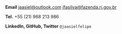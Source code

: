 **Email**
jaasiel@outlook.com
jfasilva@fazenda.rj.gov.br

**Tel.**
+55 (21) 968 213 986

**LinkedIn, GitHub, Twitter**
`@jaasielfelipe`
